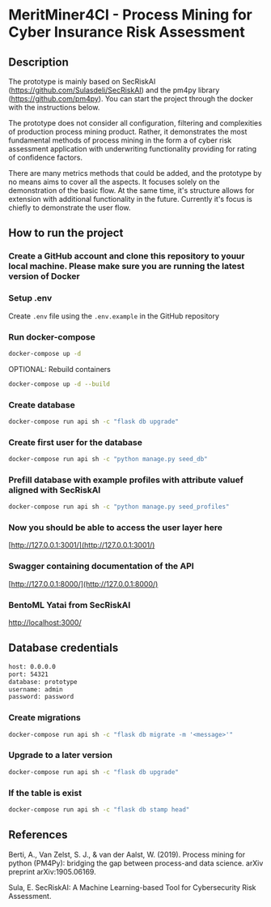 # MeritMiner4CI - Process Mining for Cyber Insurance Risk Assessment

## Description

The prototype is mainly based on SecRiskAI (https://github.com/Sulasdeli/SecRiskAI) and the pm4py library (https://github.com/pm4py).
You can start the project through the docker with the instructions below.

The prototype does not consider all configuration, filtering and complexities of production process mining product.  Rather, it demonstrates the most fundamental methods of process mining in the form a of cyber risk assessment application with underwriting functionality providing for rating of confidence factors.

There are many metrics methods that could be added, and the prototype  by no means aims to cover all the aspects. It focuses solely on the demonstration of the basic flow. At the same time, it's structure allows for extension with additional functionality in the future. Currently it's focus is chiefly to demonstrate the user flow.


## How to run the project

### Create a GitHub account and clone this repository to youur local machine. Please make sure you are running the latest version of Docker

### Setup .env

Create `.env` file using the `.env.example` in the GitHub repository

### Run docker-compose

```bash
docker-compose up -d
```
OPTIONAL: Rebuild containers

```bash
docker-compose up -d --build
```

### Create database

```bash
docker-compose run api sh -c "flask db upgrade"
```

### Create first user for the database

```bash
docker-compose run api sh -c "python manage.py seed_db"
```

### Prefill database with example profiles with attribute valuef aligned with SecRiskAI

```bash
docker-compose run api sh -c "python manage.py seed_profiles"
```

### Now you should be able to access the user layer here

[http://127.0.0.1:3001/](http://127.0.0.1:3001/)


### Swagger containing documentation of the API

[http://127.0.0.1:8000/](http://127.0.0.1:8000/)




### BentoML Yatai from SecRiskAI

[http://localhost:3000/](http://localhost:3000/)


## Database credentials


```bash
host: 0.0.0.0
port: 54321
database: prototype
username: admin
password: password
```

### Create migrations

```bash
docker-compose run api sh -c "flask db migrate -m '<message>'"
```

### Upgrade to a later version

```bash
docker-compose run api sh -c "flask db upgrade"
```

### If the table is exist

```bash
docker-compose run api sh -c "flask db stamp head"
```


## References


Berti, A., Van Zelst, S. J., & van der Aalst, W. (2019). Process mining for python (PM4Py): bridging the gap between process-and data science. arXiv preprint arXiv:1905.06169.

Sula, E. SecRiskAI: A Machine Learning-based Tool for Cybersecurity Risk Assessment.
